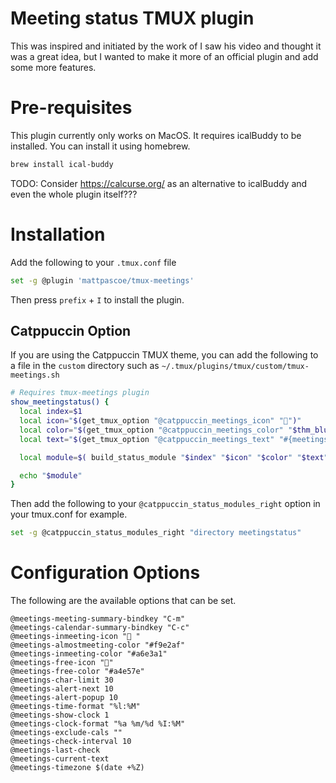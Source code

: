# Meeting status TMUX plugin

This was inspired and initiated by the work of <YOUTUBE GUY>
I saw his video and thought it was a great idea, but I wanted to make it more of an official plugin and add some more features.

# Pre-requisites
This plugin currently only works on MacOS. It requires icalBuddy to be installed. You can install it using homebrew.

```sh
brew install ical-buddy
```


TODO:
Consider https://calcurse.org/ as an alternative to icalBuddy and even the whole plugin itself???


# Installation
Add the following to your `.tmux.conf` file

```sh
set -g @plugin 'mattpascoe/tmux-meetings'
```

Then press `prefix` + `I` to install the plugin.




## Catppuccin Option
If you are using the Catppuccin TMUX theme, you can add the following to a file in the `custom` directory
such as `~/.tmux/plugins/tmux/custom/tmux-meetings.sh`

```sh
# Requires tmux-meetings plugin
show_meetingstatus() {
  local index=$1
  local icon="$(get_tmux_option "@catppuccin_meetings_icon" "󰃰")"
  local color="$(get_tmux_option "@catppuccin_meetings_color" "$thm_blue")"
  local text="$(get_tmux_option "@catppuccin_meetings_text" "#{meetingstatus}")"

  local module=$( build_status_module "$index" "$icon" "$color" "$text" )

  echo "$module"
}
```

Then add the following to your `@catppuccin_status_modules_right` option in your tmux.conf for example.

```sh
set -g @catppuccin_status_modules_right "directory meetingstatus"
```


# Configuration Options
The following are the available options that can be set.

```
@meetings-meeting-summary-bindkey "C-m"
@meetings-calendar-summary-bindkey "C-c"
@meetings-inmeeting-icon "󰤙 "
@meetings-almostmeeting-color "#f9e2af"
@meetings-inmeeting-color "#a6e3a1"
@meetings-free-icon "󱁕"
@meetings-free-color "#a4e57e"
@meetings-char-limit 30
@meetings-alert-next 10
@meetings-alert-popup 10
@meetings-time-format "%l:%M"
@meetings-show-clock 1
@meetings-clock-format "%a %m/%d %I:%M"
@meetings-exclude-cals ""
@meetings-check-interval 10
@meetings-last-check
@meetings-current-text
@meetings-timezone $(date +%Z)
```

